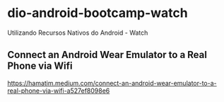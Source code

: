 # dio-android-bootcamp-watch
Utilizando Recursos Nativos do Android - Watch

## Connect an Android Wear Emulator to a Real Phone via Wifi
https://hamatim.medium.com/connect-an-android-wear-emulator-to-a-real-phone-via-wifi-a527ef8098e6
